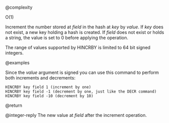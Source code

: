 @complexity

O(1)


Increment the number stored at _field_ in the hash at _key_ by _value_. If _key_ does not exist, a new key holding a hash is created. If _field_ does not exist or holds a string, the value is set to 0 before applying the operation.

The range of values supported by HINCRBY is limited to 64 bit signed integers.

@examples

Since the _value_ argument is signed you can use this command to perform both
increments and decrements:

	HINCRBY key field 1 (increment by one)
	HINCRBY key field -1 (decrement by one, just like the DECR command)
	HINCRBY key field -10 (decrement by 10)

@return

@integer-reply The new value at _field_ after the increment operation.




[1]: /p/redis/wiki/ReplyTypes
